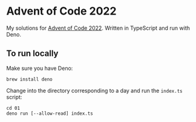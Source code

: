 # Advent of Code 2022

My solutions for [Advent of Code 2022](https://adventofcode.com/2022/). Written in TypeScript and run with Deno.

## To run locally

Make sure you have Deno:

```
brew install deno
```

Change into the directory corresponding to a day and run the `index.ts` script:

```
cd 01
deno run [--allow-read] index.ts
```
